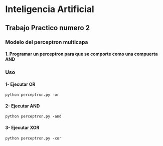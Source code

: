 # Inteligencia Artificial

## Trabajo Practico numero 2

### Modelo del perceptron multicapa
#### 1. Programar un perceptron para que se comporte como una compuerta AND

### Uso

#### 1- Ejecutar OR
```
python perceptron.py -or
```
#### 2- Ejecutar AND
```
python perceptron.py -and
```

#### 3- Ejecutar XOR
```
python perceptron.py -xor
```
